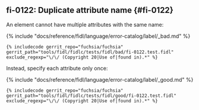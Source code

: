 ## fi-0122: Duplicate attribute name {#fi-0122}

An element cannot have multiple attributes with the same name:

{% include "docs/reference/fidl/language/error-catalog/label/_bad.md" %}

```fidl
{% includecode gerrit_repo="fuchsia/fuchsia" gerrit_path="tools/fidl/fidlc/tests/fidl/bad/fi-0122.test.fidl" exclude_regexp="\/\/ (Copyright 20|Use of|found in).*" %}
```

Instead, specify each attribute only once:

{% include "docs/reference/fidl/language/error-catalog/label/_good.md" %}

```fidl
{% includecode gerrit_repo="fuchsia/fuchsia" gerrit_path="tools/fidl/fidlc/tests/fidl/good/fi-0122.test.fidl" exclude_regexp="\/\/ (Copyright 20|Use of|found in).*" %}
```
